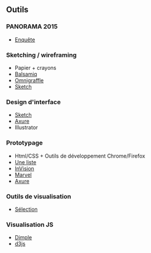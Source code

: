 ## Outils

### PANORAMA 2015
* [Enquête](Subtractionhttp://tools.subtraction.com)

### Sketching / wireframing
* Papier + crayons
* [Balsamiq](https://balsamiq.com)
* [Omnigraffle](https://www.omnigroup.com/omnigraffle)
* [Sketch](http://sketchapp.com/)

### Design d'interface
* [Sketch](http://www.sketchapp.com)
* [Axure](http://www.axure.com/fr)
* Illustrator

### Prototypage
* Html/CSS + Outils de développement Chrome/Firefox
* [Une liste](http://www.cooper.com/prototyping-tools)
* [InVision](http://www.invisionapp.com)
* [Marvel](https://marvelapp.com)
* [Axure](http://www.axure.com/fr)

### Outils de visualisation
* [Sélection](http://selection.datavisualization.ch/)

### Visualisation JS
* [Dimple](http://dimplejs.org)
* [d3js](http://d3js.org)

